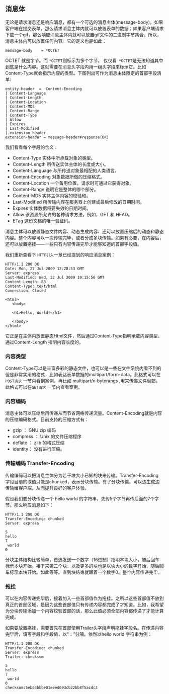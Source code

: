 
## 消息体

无论是请求消息还是响应消息，都有一个可选的消息主体(message-body)。如果客户端在提交表单，那么请求消息主体内就可以放置表单的数据；如果客户端请求下载一个gif，那么响应消息主体内就可以放置gif文件的二进制字节集合。所以，消息主体内可以放置任何内容。它的定义也是如此：

    message-body    = *OCTET
    
OCTET 就是字节。而 `*OCTET`则标示为多个字节。
仅仅看` *OCTET`是无法知道其中到底是什么内容。这就需要在消息头字段内用一组头字段来标示它。比如Content-Type就会指示内容的类型。下图列出可作为消息主体限定的首部字段清单:

    entity-header  =  Content-Encoding        
    | Content-Language   
    | Content-Length         
    | Content-Location       
    | Content-MD5           
    | Content-Range           
    | Content-Type    
    | Allow        
    | Expires                 
    | Last-Modified        
    | extension-header
    extension-header = message-header#response(OK)     

我们看看每个字段的含义：

- Content-Type 实体中所承载对象的类型。
- Content-Length 所传送实体主体的长度或大小。
- Content-Language 与所传送对象最相配的人类语言。
- Content-Encoding 对象数据所做的压缩格式。
- Content-Location 一个备用位置，请求时可通过它获得对象。
- Content-Range 说明它是整体的哪个部分。
- Content-MD5 实体主体内容的校验和。
- Last-Modified 所传输内容在服务器上创建或最后修改的日期时间。
- Expires 实体数据将要失效的日期时间。
- Allow 该资源所允许的各种请求方法，例如，GET 和 HEAD。
- ETag 这份文档的唯一验证码。

消息主体可以放置静态文件内容、动态生成内容、还可以放置压缩后的动态和静态内容。整个内容可以一次传输完毕，或者分成多块传输。如果有必要，在内容后，还可以放置拖挂——一些只有内容传递完毕才能够知道的首部字段值。

我们重新查看下 `HTTP引入`一章已经提到的响应消息案例：


    HTTP/1.1 200 OK
    Date: Mon, 27 Jul 2009 12:28:53 GMT
    Server: express
    Last-Modified: Wed, 22 Jul 2009 19:15:56 GMT
    Content-Length: 88
    Content-Type: text/html
    Connection: Closed

    <html>
       <body>

       <h1>Hello, World!</h1>

       </body>
    </html>

它正是在主体内放置静态Html文件，然后通过Content-Type指明承载内容类型、通过Content-Length 指明内容长度的。

### 内容类型 

Content-Type可以是丰富多彩的静态文件，也可以是一些在文件系统内看不到的但是非常实用的格式，比如表达表单数据的multipart/form-data。此格式可以在 `POST请求` 一节内看到案例。再比如 multipart/x-byterangs ,用来传递文件局部。此格式可以在`GET请求` 一节内查看案例。

### 内容编码

消息主体可以压缩后再传递从而节省网络传递流量。Content-Encoding就是内容的压缩编码格式。目前支持的压缩方式有：

- gzip  ：     GNU zip 编码
- compress  ： Unix 的文件压缩程序
- deflate ：   zlib 的格式压缩
- identity：     没有进行压缩。

### 传输编码 Transfer-Encoding

传输编码可以把消息主体分为若干块大小已知的块来传输。Transfer-Encoding 字段目前的取值只能是chunked，表示分块传输。有了分块传输，可以边生成边传输给客户端，从而提升良好的客户体验。

假设我们要分块传递一个 hello world 的字符串，先传5个字节再传后面的7个字节。那么响应消息如下：

    HTTP/1.1 200 OK
    Transfer-Encoding: chunked
    Server: express

    5
    hello
    7
     world
    0

分块主体结构比较简单，首选发送一个数字（16进制）指明本块大小，随后回车标示本块开始。接下来第二个块、以及更多的块也是以块大小的数字开始，随后回车标示本块开始。如此等等。直到块结束就跟着一个数字0。整个内容传递完毕。

### 拖挂

可以在内容传递完毕后，接着加入一些首部值作为拖挂。之所以这些首部值不放到真正的首部区域，是因为这些首部值只有传递内容都完成了才知道。比如，我希望为分块传输添加一个内容校验首部的话，那么此值必须全部内容都传递了才能计算完成。

如果要放置拖挂，需要首先在首部使用Trailer头字段声明拖挂字段名。在传递内容完毕后，填写字段和字段值，以“：”分隔。依然以hello world 字符串为例：

    HTTP/1.1 200 OK
    Transfer-Encoding: chunked
    Server: express
    Trailer: checksum

    5
    hello
    7
     world
    0
    checksum:5eb63bbbe01eeed093cb22bb8f5acdc3   